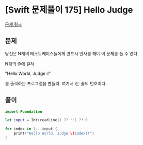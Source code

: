 # [Swift 문제풀이 175] Hello Judge
 
[문제 링크](https://www.acmicpc.net/problem/9316)

## 문제

당신은 N개의 테스트케이스들에게 반드시 인사를 해야 이 문제를 풀 수 있다.

N개의 줄에 걸쳐

"Hello World, Judge i!"

를 출력하는 프로그램을 만들라. 여기서 i는 줄의 번호이다.


## 풀이

```swift
import Foundation

let input = Int(readLine() ?? "") ?? 0

for index in 1...input {
    print("Hello World, Judge \(index)!")
}
```
